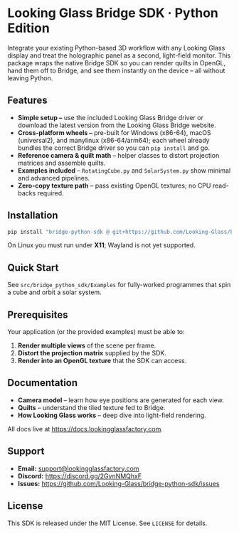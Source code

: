 # Looking Glass Bridge SDK · Python Edition

Integrate your existing Python-based 3D workflow with any Looking Glass display and treat the holographic panel as a second, light-field monitor. This package wraps the native Bridge SDK so you can render quilts in OpenGL, hand them off to Bridge, and see them instantly on the device – all without leaving Python.

## Features

* **Simple setup –** use the included Looking Glass Bridge driver or download the latest version from the Looking Glass Bridge website. 
* **Cross-platform wheels –** pre-built for Windows (x86-64), macOS (universal2), and manylinux (x86-64/arm64); each wheel already bundles the correct Bridge driver so you can `pip install` and go. 
* **Reference camera & quilt math** – helper classes to distort projection matrices and assemble quilts.  
* **Examples included** – `RotatingCube.py` and `SolarSystem.py` show minimal and advanced pipelines.  
* **Zero-copy texture path** – pass existing OpenGL textures; no CPU read-backs required.  

## Installation

```bash
pip install "bridge-python-sdk @ git+https://github.com/Looking-Glass/bridge-python-sdk"
```

On Linux you must run under **X11**; Wayland is not yet supported.

## Quick Start

See `src/bridge_python_sdk/Examples` for fully-worked programmes that spin a cube and orbit a solar system.

## Prerequisites

Your application (or the provided examples) must be able to:

1. **Render multiple views** of the scene per frame.  
2. **Distort the projection matrix** supplied by the SDK.  
3. **Render into an OpenGL texture** that the SDK can access.  

## Documentation

* **Camera model** – learn how eye positions are generated for each view.  
* **Quilts** – understand the tiled texture fed to Bridge.  
* **How Looking Glass works** – deep dive into light-field rendering.

All docs live at <https://docs.lookingglassfactory.com>.

## Support

* **Email:** <support@lookingglassfactory.com>  
* **Discord:** <https://discord.gg/2GvnNMQhxF>  
* **Issues:** <https://github.com/Looking-Glass/bridge-python-sdk/issues>

## License

This SDK is released under the MIT License. See `LICENSE` for details.